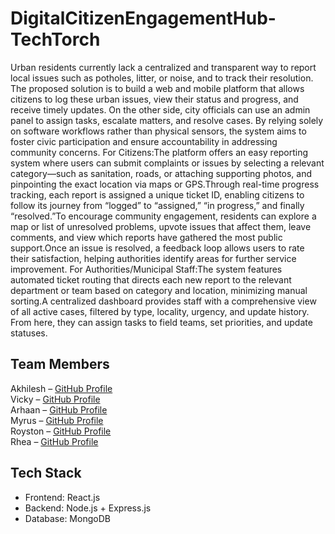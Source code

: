 # DigitalCitizenEngagementHub-TechTorch
Urban residents currently lack a centralized and transparent way to report local issues such as potholes, litter, or noise, and to track their resolution. The proposed solution is to build a web and mobile platform that allows citizens to log these urban issues, view their status and progress, and receive timely updates. On the other side, city officials can use an admin panel to assign tasks, escalate matters, and resolve cases. By relying solely on software workflows rather than physical sensors, the system aims to foster civic participation and ensure accountability in addressing community concerns.
For Citizens:The platform offers an easy reporting system where users can submit complaints or issues by selecting a relevant category—such as sanitation, roads, or attaching supporting photos, and pinpointing the exact location via maps or GPS.Through real-time progress tracking, each report is assigned a unique ticket ID, enabling citizens to follow its journey from “logged” to “assigned,” “in progress,” and finally “resolved.”To encourage community engagement, residents can explore a map or list of unresolved problems, upvote issues that affect them, leave comments, and view which reports have gathered the most public support.Once an issue is resolved, a feedback loop allows users to rate their satisfaction, helping authorities identify areas for further service improvement.
For Authorities/Municipal Staff:The system features automated ticket routing that directs each new report to the relevant department or team based on category and location, minimizing manual sorting.A centralized dashboard provides staff with a comprehensive view of all active cases, filtered by type, locality, urgency, and update history. From here, they can assign tasks to field teams, set priorities, and update statuses.


 ## Team Members
Akhilesh – [GitHub Profile](https://github.com/Akhilesh-Singh022)  
Vicky – [GitHub Profile](https://github.com/vickygovekar)  
Arhaan – [GitHub Profile](https://github.com/Arhaan-Shaikh)  
Myrus – [GitHub Profile](https://github.com/myrus10)  
Royston – [GitHub Profile](https://github.com/devilsdesign)  
Rhea – [GitHub Profile](https://github.com/rheaaclaire)



## Tech Stack
- Frontend: React.js
- Backend: Node.js + Express.js
- Database: MongoDB


